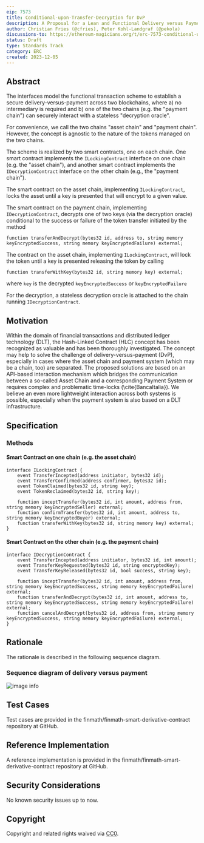 ```yaml
---
eip: 7573
title: Conditional-upon-Transfer-Decryption for DvP
description: A Proposal for a Lean and Functional Delivery versus Payment
author: Christian Fries (@cfries), Peter Kohl-Landgraf (@pekola)
discussions-to: https://ethereum-magicians.org/t/erc-7573-conditional-upon-transfer-decryption-for-delivery-versus-payment/17232
status: Draft
type: Standards Track
category: ERC
created: 2023-12-05
---
```


## Abstract

The interfaces model the functional transaction scheme to establish a secure delivery-versus-payment
across two blockchains, where a) no intermediary is required and b) one of the two chains
(e.g. the "payment chain") can securely interact with a stateless "decryption oracle".

For convenience, we call the two chains "asset chain" and "payment chain". However, the concept is agnostic to the nature of the tokens managed on the two chains.

The scheme is realized by two smart contracts, one on each chain.
One smart contract implements the `ILockingContract` interface on one chain (e.g. the "asset chain"), and another smart contract implements the `IDecryptionContract` interface on the other chain (e.g., the "payment chain").

The smart contract on the asset chain, implementing `ILockingContract`, locks the asset until a key is presented that will encrypt to a given value.

The smart contract on the payment chain, implementing `IDecryptionContract`, decrypts one of two keys (via the decryption oracle) conditional to the success or failure of the token transfer initiated
by the method
```solidity
function transferAndDecrypt(bytes32 id, address to, string memory keyEncryptedSuccess, string memory keyEncryptedFailure) external;
```

The contract  on the asset chain, implementing `ILockingContract`, will lock the token until a key is presented
releasing the token by calling
```solidity
function transferWithKey(bytes32 id, string memory key) external;
```
where `key` is the decrypted `keyEncryptedSuccess` or `keyEncryptedFailure`

For the decryption, a stateless decryption oracle is attached to the chain running `IDecryptionContract`.

## Motivation

Within the domain of financial transactions and distributed ledger technology (DLT), the Hash-Linked Contract (HLC) concept has been recognized as valuable and has been thoroughly investigated.
The concept may help to solve the challenge of delivery-versus-payment (DvP), especially in cases where the asset chain and payment system (which may be a chain, too) are separated. The proposed solutions are based on an API-based interaction mechanism which bridges the communication between a so-called Asset Chain and a corresponding Payment System or requires complex and problematic time-locks (\cite{BancaItalia}). We believe an even more lightweight interaction across both systems is possible, especially when the payment system is also based on a DLT infrastructure.

## Specification

### Methods

#### Smart Contract on one chain (e.g. the asset chain)

```solidity
interface ILockingContract {
    event TransferIncepted(address initiator, bytes32 id);
    event TransferConfirmed(address confirmer, bytes32 id);
    event TokenClaimed(bytes32 id, string key);
    event TokenReclaimed(bytes32 id, string key);

    function inceptTransfer(bytes32 id, int amount, address from, string memory keyEncryptedSeller) external;
    function confirmTransfer(bytes32 id, int amount, address to, string memory keyEncryptedBuyer) external;
    function transferWithKey(bytes32 id, string memory key) external;
}
```

#### Smart Contract on the other chain (e.g. the payment chain)

```solidity
interface IDecryptionContract {
    event TransferIncepted(address initiator, bytes32 id, int amount);
    event TransferKeyRequested(bytes32 id, string encryptedKey);
    event TransferKeyReleased(bytes32 id, bool success, string key);

    function inceptTransfer(bytes32 id, int amount, address from, string memory keyEncryptedSuccess, string memory keyEncryptedFailure) external;
    function transferAndDecrypt(bytes32 id, int amount, address to, string memory keyEncryptedSuccess, string memory keyEncryptedFailure) external;
    function cancelAndDecrypt(bytes32 id, address from, string memory keyEncryptedSuccess, string memory keyEncryptedFailure) external;
}
```

## Rationale

The rationale is described in the following sequence diagram.

### Sequence diagram of delivery versus payment

![image info](../assets/eip-7573/doc/DvP-Seq-Diag.png)

## Test Cases

Test cases are provided in the finmath/finmath-smart-derivative-contract repository at GitHub.

## Reference Implementation

A reference implementation is provided in the finmath/finmath-smart-derivative-contract repository at GitHub.

## Security Considerations

No known security issues up to now.

## Copyright

Copyright and related rights waived via [CC0](../LICENSE.md).

